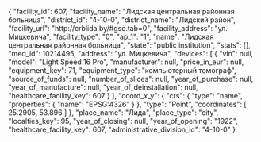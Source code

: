 {
    "facility_id": 607,
    "facility_name": "Лидская центральная районная больница",
    "district_id": "4-10-0",
    "district_name": "Лидский район",
    "facility_url": "http:\/\/crblida.by\/#gsc.tab=0",
    "facility_address": "ул. Мицкевича",
    "facility_type": "0",
    "ap_1": "1",
    "name": "Лидская центральная районная больница",
    "state": "public institution",
    "stats": [],
    "med_id": 10214495,
    "address": "ул. Мицкевича",
    "devices": [
        {
            "vin": null,
            "model": "Light Speed 16 Pro",
            "manufacturer": null,
            "price_in_eur": null,
            "equipment_key": 71,
            "equipment_type": "компьютерный томограф",
            "source_of_funds": null,
            "number_of_slices": null,
            "year_of_purchase": null,
            "year_of_manufacture": null,
            "year_of_deinstallation": null,
            "healthcare_facility_key": 607
        }
    ],
    "coord_x_y": {
        "crs": {
            "type": "name",
            "properties": {
                "name": "EPSG:4326"
            }
        },
        "type": "Point",
        "coordinates": [
            25.2905,
            53.896
        ]
    },
    "place_name": "Лида",
    "place_type": "city",
    "localties_key": 95,
    "year_of_closing": null,
    "year_of_opening": "1922",
    "healthcare_facility_key": 607,
    "administrative_division_id": "4-10-0"
}